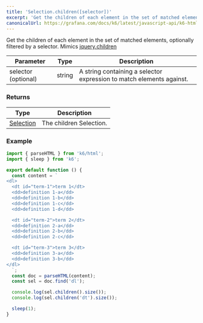 ```yaml
---
title: 'Selection.children([selector])'
excerpt: 'Get the children of each element in the set of matched elements, optionally filtered by a selector.'
canonicalUrl: https://grafana.com/docs/k6/latest/javascript-api/k6-html/selection/selection-children/
---
```


Get the children of each element in the set of matched elements, optionally filtered by a selector.
Mimics [jquery.children](https://api.jquery.com/children/)

| Parameter           | Type   | Description                                                          |
| ------------------- | ------ | -------------------------------------------------------------------- |
| selector (optional) | string | A string containing a selector expression to match elements against. |

### Returns

| Type                                           | Description             |
| ---------------------------------------------- | ----------------------- |
| [Selection](/javascript-api/k6-html/selection) | The children Selection. |

### Example

<CodeGroup labels={[]}>

```javascript
import { parseHTML } from 'k6/html';
import { sleep } from 'k6';

export default function () {
  const content = `
<dl>
  <dt id="term-1">term 1</dt>
  <dd>definition 1-a</dd>
  <dd>definition 1-b</dd>
  <dd>definition 1-c</dd>
  <dd>definition 1-d</dd>

  <dt id="term-2">term 2</dt>
  <dd>definition 2-a</dd>
  <dd>definition 2-b</dd>
  <dd>definition 2-c</dd>

  <dt id="term-3">term 3</dt>
  <dd>definition 3-a</dd>
  <dd>definition 3-b</dd>
</dl>
  `;
  const doc = parseHTML(content);
  const sel = doc.find('dl');

  console.log(sel.children().size());
  console.log(sel.children('dt').size());

  sleep(1);
}
```

</CodeGroup>
